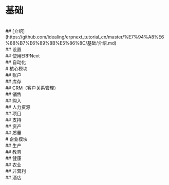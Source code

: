 # 基础
</br>
## [介绍](https://github.com/idealing/erpnext_tutorial_cn/master/%E7%94%A8%E6%88%B7%E6%89%8B%E5%86%8C/基础/介绍.md)
</br>
## 设置
</br>
## 使用ERPNext
</br>
## 自动化
</br>
# 核心模块
</br>
## 账户
</br>
## 库存
</br>
## CRM（客户关系管理）
</br>
## 销售
</br>
## 购入
</br>
## 人力资源
</br>
## 项目
</br>
## 支持
</br>
## 资产
</br>
## 质量
</br>
# 企业模块
</br>
## 生产
</br>
## 教育
</br>
## 健康
</br>
## 农业
</br>
## 非营利
</br>
## 酒店

